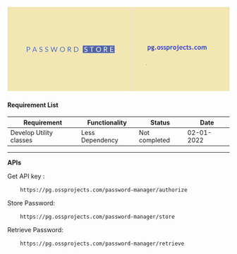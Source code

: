 
![Password Store](password-store-server/files/password-store.png?raw=true "Password Store Server")

#### Requirement List ####

Requirement | Functionality | Status | Date
------------|---------------|--------|------
Develop Utility classes | Less Dependency | Not completed | 02-01-2022


---

__APIs__


Get API key :

```
    https://pg.ossprojects.com/password-manager/authorize
```

Store Password:

```
    https://pg.ossprojects.com/password-manager/store
```

Retrieve Password:

```
    https://pg.ossprojects.com/password-manager/retrieve
```
